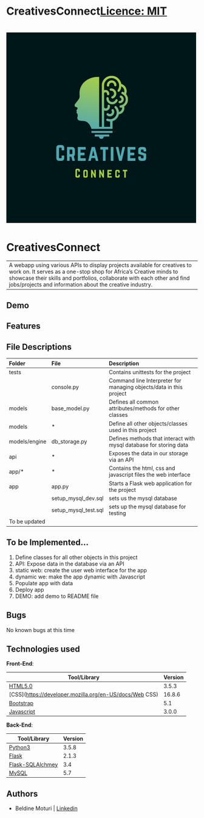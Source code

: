 # CreativesConnect[Licence: MIT](https://github.com/Beldine-Moturi/CreativesConnect/blob/master/LICENSE)
# ![CreativesConnect](images/icon1.png)
# CreativesConnect
<table>
<tr>
<td>
  A webapp using various APIs to display projects available for creatives to work on. It serves as a one-stop shop for Africa’s Creative minds to showcase their skills and portfolios, collaborate with each other and find jobs/projects and information about the creative industry.
</td>
</tr>
</table>

## Demo

## Features


## File Descriptions
| Folder | File | Description |
| :--- | :--- | :--- |
| tests |  | Contains unittests for the project |
|  | console.py | Command line Interpreter for managing objects/data in this project |
| models | base_model.py | Defines all common attributes/methods for other classes |
| models | * | Define all other objects/classes used in this project |
| models/engine | db_storage.py | Defines methods that interact with mysql database for storing data |
| api | * | Exposes the data in our storage via an API |
| app/* | * | Contains the html, css and javascript files the web interface |
| app | app.py |  Starts a Flask web application for the project |
|  | setup_mysql_dev.sql | sets us the mysql database |
|  | setup_mysql_test.sql | sets up the mysql database for testing |
| To be updated |

## To be Implemented...
1. Define classes for all other objects in this project
2. API: Expose data in the database via an API
3. static web: create the user web interface for the app
4. dynamic we: make the app dynamic with Javascript
5. Populate app with data
6. Deploy app
7. DEMO: add demo to README file

## Bugs
No known bugs at this time

## Technologies used
**Front-End**:

| Tool/Library                                                                       | Version |
| ---------------------------------------------------------------------------------- | ------- |
| [HTML5.0](https://developer.mozilla.org/en-US/docs/Glossary/HTML5)                                      | 3.5.3  |
| [CSS](https://developer.mozilla.org/en-US/docs/Web CSS)                                                      | 16.8.6 |
| [Bootstrap](https://getbootstrap.com/)                                            | 5.1  |
| [Javascript](https://frontarm.com/navi/en/)                                              | 3.0.0  |


**Back-End**:

| Tool/Library                           | Version |
| -------------------------------------- | ------- |
| [Python3](https://www.python.org/)     | 3.5.8    |
| [Flask](https://flask.palletsprojects.com/en/2.1.x/) | 2.1.3     |
| [Flask-SQLAlchmey](https://flask-sqlalchemy.palletsprojects.com/en/2.x/)  | 3.4    |
| [MySQL](https://www.mysql.com/)  | 5.7    |


## Authors
- Beldine Moturi | [Linkedin](https://www.linkedin.com/in/beldine-moturi-00811615a/)